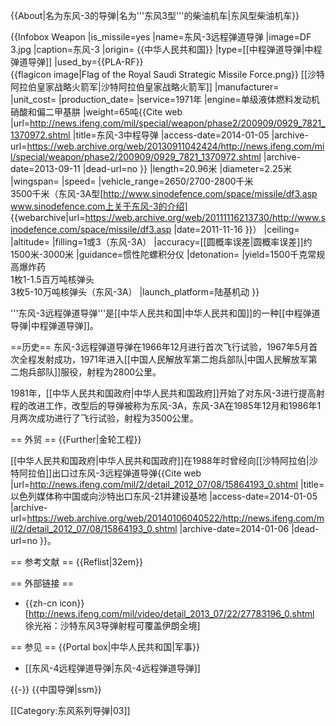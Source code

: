 {{About|名为东风-3的导弹|名为'''东风3型'''的柴油机车|东风型柴油机车}}

{{Infobox Weapon
|is_missile=yes
|name=东风-3远程弹道导弹
|image=DF 3.jpg
|caption=东风-3
|origin= {{中华人民共和国}}
|type=[[中程弹道导弹|中程弹道导弹]]
|used_by={{PLA-RF}}<br>{{flagicon image|Flag of the Royal Saudi Strategic Missile Force.png}} [[沙特阿拉伯皇家战略火箭军|沙特阿拉伯皇家战略火箭军]]
|manufacturer=
|unit_cost=
|production_date=
|service=1971年
|engine=单级液体燃料发动机<br>硝酸和偏二甲基肼
|weight=65吨<ref name="A01">{{Cite web |url=http://news.ifeng.com/mil/special/weapon/phase2/200909/0929_7821_1370972.shtml |title=东风-3中程导弹 |access-date=2014-01-05 |archive-url=https://web.archive.org/web/20130911042424/http://news.ifeng.com/mil/special/weapon/phase2/200909/0929_7821_1370972.shtml |archive-date=2013-09-11 |dead-url=no }}</ref>
|length=20.96米<ref name="A01"></ref>
|diameter=2.25米
|wingspan=
|speed=
|vehicle_range=2650/2700-2800千米<br>3500千米（东风-3A型<ref>[http://www.sinodefence.com/space/missile/df3.asp www.sinodefence.com上关于东风-3的介绍] {{webarchive|url=https://web.archive.org/web/20111116213730/http://www.sinodefence.com/space/missile/df3.asp |date=2011-11-16 }}</ref>）
|ceiling=
|altitude=
|filling=1或3（东风-3A）
|accuracy=[[圆概率误差|圆概率误差]]约1500米-3000米
|guidance=惯性陀螺积分仪
|detonation=
|yield=1500千克常规高爆炸药<br>1枚1-1.5百万吨核弹头<br>3枚5-10万吨核弹头（东风-3A）
|launch_platform=陆基机动
}}

'''东风-3远程弹道导弹'''是[[中华人民共和国|中华人民共和国]]的一种[[中程弹道导弹|中程弹道导弹]]。

==历史==
东风-3远程弹道导弹在1966年12月进行首次飞行试验，1967年5月首次全程发射成功，1971年进入[[中国人民解放军第二炮兵部队|中国人民解放军第二炮兵部队]]服役，射程为2800公里<ref name="A01"></ref>。

1981年，[[中华人民共和国政府|中华人民共和国政府]]开始了对东风-3进行提高射程的改进工作，改型后的导弹被称为东风-3A，东风-3A在1985年12月和1986年1月两次成功进行了飞行试验，射程为3500公里<ref name="A01" />。

== 外贸 ==
{{Further|金轮工程}}

[[中华人民共和国政府|中华人民共和国政府]]在1988年时曾经向[[沙特阿拉伯|沙特阿拉伯]]出口过东风-3远程弹道导弹<ref>{{Cite web |url=http://news.ifeng.com/mil/2/detail_2012_07/08/15864193_0.shtml |title=以色列媒体称中国或向沙特出口东风-21并建设基地 |access-date=2014-01-05 |archive-url=https://web.archive.org/web/20140106040522/http://news.ifeng.com/mil/2/detail_2012_07/08/15864193_0.shtml |archive-date=2014-01-06 |dead-url=no }}</ref>。

== 参考文献 ==
{{Reflist|32em}}

== 外部链接 ==
* {{zh-cn icon}}[http://news.ifeng.com/mil/video/detail_2013_07/22/27783196_0.shtml 徐光裕：沙特东风3导弹射程可覆盖伊朗全境]

== 参见 ==
{{Portal box|中华人民共和国|军事}}
* [[东风-4远程弹道导弹|东风-4远程弹道导弹]]

{{-}}
{{中国导弹|ssm}}

[[Category:东风系列导弹|03]]